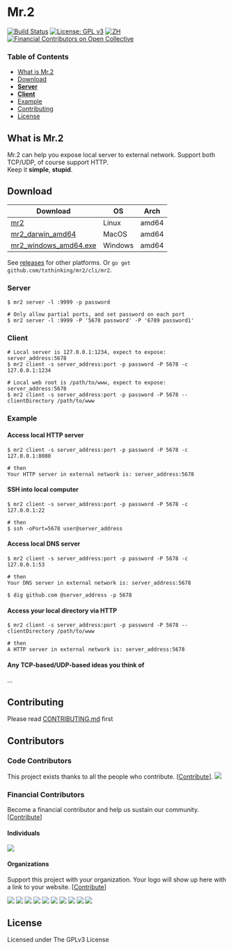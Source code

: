 # Mr.2

[![Build Status](https://travis-ci.org/txthinking/mr2.svg?branch=master)](https://travis-ci.org/txthinking/mr2) [![License: GPL v3](https://img.shields.io/badge/License-GPL%20v3-blue.svg)](http://www.gnu.org/licenses/gpl-3.0)
[![ZH](https://img.shields.io/badge/%E4%B8%AD%E6%96%87-README-blue.svg)](https://github.com/txthinking/mr2/blob/master/README_zh.md)
[![Financial Contributors on Open Collective](https://opencollective.com/txthinking-mr2/all/badge.svg?label=financial+contributors)](https://opencollective.com/txthinking-mr2) 

### Table of Contents

-   [What is Mr.2](#what-is-mr2)
-   [Download](#download)
-   [**Server**](#server)
-   [**Client**](#client)
-   [Example](#example)
-   [Contributing](#contributing)
-   [License](#license)

## What is Mr.2

Mr.2 can help you expose local server to external network. Support both TCP/UDP, of course support HTTP.<br/>
Keep it **simple**, **stupid**.

## Download

| Download                                                                                                     | OS      | Arch  |
| ------------------------------------------------------------------------------------------------------------ | ------- | ----- |
| [mr2](https://github.com/txthinking/mr2/releases/download/v20200102/mr2)                                     | Linux   | amd64 |
| [mr2_darwin_amd64](https://github.com/txthinking/mr2/releases/download/v20200102/mr2_darwin_amd64)           | MacOS   | amd64 |
| [mr2_windows_amd64.exe](https://github.com/txthinking/mr2/releases/download/v20200102/mr2_windows_amd64.exe) | Windows | amd64 |

See [releases](https://github.com/txthinking/mr2/releases) for other platforms. Or `go get github.com/txthinking/mr2/cli/mr2`.

### Server

    $ mr2 server -l :9999 -p password

    # Only allow partial ports, and set password on each port
    $ mr2 server -l :9999 -P '5678 password' -P '6789 password1'

### Client

    # Local server is 127.0.0.1:1234, expect to expose: server_address:5678
    $ mr2 client -s server_address:port -p password -P 5678 -c 127.0.0.1:1234

    # Local web root is /path/to/www, expect to expose: server_address:5678
    $ mr2 client -s server_address:port -p password -P 5678 --clientDirectory /path/to/www

### Example

#### Access local HTTP server

    $ mr2 client -s server_address:port -p password -P 5678 -c 127.0.0.1:8080

    # then
    Your HTTP server in external network is: server_address:5678

#### SSH into local computer

    $ mr2 client -s server_address:port -p password -P 5678 -c 127.0.0.1:22

    # then
    $ ssh -oPort=5678 user@server_address

#### Access local DNS server

    $ mr2 client -s server_address:port -p password -P 5678 -c 127.0.0.1:53

    # then
    Your DNS server in external network is: server_address:5678

    $ dig github.com @server_address -p 5678

#### Access your local directory via HTTP

    $ mr2 client -s server_address:port -p password -P 5678 --clientDirectory /path/to/www

    # then
    A HTTP server in external network is: server_address:5678

#### Any TCP-based/UDP-based ideas you think of

...

## Contributing

Please read [CONTRIBUTING.md](https://github.com/txthinking/mr2/blob/master/.github/CONTRIBUTING.md) first

## Contributors

### Code Contributors

This project exists thanks to all the people who contribute. [[Contribute](CONTRIBUTING.md)].
<a href="https://github.com/txthinking/mr2/graphs/contributors"><img src="https://opencollective.com/txthinking-mr2/contributors.svg?width=890&button=false" /></a>

### Financial Contributors

Become a financial contributor and help us sustain our community. [[Contribute](https://opencollective.com/txthinking-mr2/contribute)]

#### Individuals

<a href="https://opencollective.com/txthinking-mr2"><img src="https://opencollective.com/txthinking-mr2/individuals.svg?width=890"></a>

#### Organizations

Support this project with your organization. Your logo will show up here with a link to your website. [[Contribute](https://opencollective.com/txthinking-mr2/contribute)]

<a href="https://opencollective.com/txthinking-mr2/organization/0/website"><img src="https://opencollective.com/txthinking-mr2/organization/0/avatar.svg"></a>
<a href="https://opencollective.com/txthinking-mr2/organization/1/website"><img src="https://opencollective.com/txthinking-mr2/organization/1/avatar.svg"></a>
<a href="https://opencollective.com/txthinking-mr2/organization/2/website"><img src="https://opencollective.com/txthinking-mr2/organization/2/avatar.svg"></a>
<a href="https://opencollective.com/txthinking-mr2/organization/3/website"><img src="https://opencollective.com/txthinking-mr2/organization/3/avatar.svg"></a>
<a href="https://opencollective.com/txthinking-mr2/organization/4/website"><img src="https://opencollective.com/txthinking-mr2/organization/4/avatar.svg"></a>
<a href="https://opencollective.com/txthinking-mr2/organization/5/website"><img src="https://opencollective.com/txthinking-mr2/organization/5/avatar.svg"></a>
<a href="https://opencollective.com/txthinking-mr2/organization/6/website"><img src="https://opencollective.com/txthinking-mr2/organization/6/avatar.svg"></a>
<a href="https://opencollective.com/txthinking-mr2/organization/7/website"><img src="https://opencollective.com/txthinking-mr2/organization/7/avatar.svg"></a>
<a href="https://opencollective.com/txthinking-mr2/organization/8/website"><img src="https://opencollective.com/txthinking-mr2/organization/8/avatar.svg"></a>
<a href="https://opencollective.com/txthinking-mr2/organization/9/website"><img src="https://opencollective.com/txthinking-mr2/organization/9/avatar.svg"></a>

## License

Licensed under The GPLv3 License

